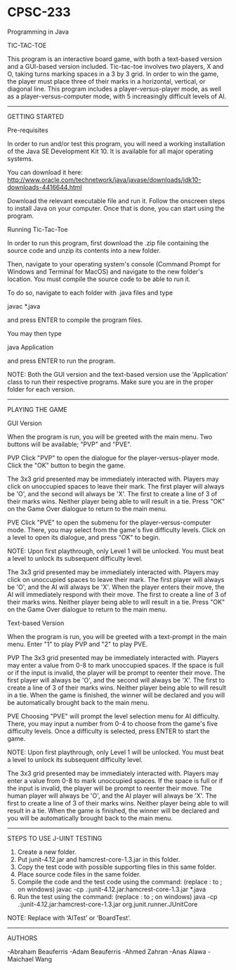 # CPSC-233
Programming in Java

﻿TIC-TAC-TOE


This program is an interactive board game, with both a text-based version and a
GUI-based version included. Tic-tac-toe involves two players, X and O, taking
turns marking spaces in a 3 by 3 grid. In order to win the game, the player must
place three of their marks in a horizontal, vertical, or diagonal line. This
program includes a player-versus-player mode, as well as a player-versus-computer
mode, with 5 increasingly difficult levels of AI.


________________________________________________________________________________


GETTING STARTED


Pre-requisites


In order to run and/or test this program, you will need a working installation
of the Java SE Development Kit 10. It is available for all major operating systems.


You can download it here:
http://www.oracle.com/technetwork/java/javase/downloads/jdk10-downloads-4416644.html


Download the relevant executable file and run it. Follow the onscreen steps to
install Java on your computer. Once that is done, you can start using the program.




Running Tic-Tac-Toe


In order to run this program, first download the .zip file containing the source
code and unzip its contents into a new folder.


Then, navigate to your operating system's console (Command Prompt for Windows
and Terminal for MacOS) and navigate to the new folder's location. You must
compile the source code to be able to run it.


To do so, navigate to each folder with .java files and type


javac *.java


and press ENTER to compile the program files.


You may then type


java Application


and press ENTER to run the program.


NOTE: Both the GUI version and the text-based version use the 'Application' class
to run their respective programs. Make sure you are in the proper folder for
each version.
________________________________________________________________________________


PLAYING THE GAME


GUI Version


When the program is run, you will be greeted with the main menu. Two buttons
will be available; "PVP" and "PVE".


PVP
Click "PVP" to open the dialogue for the player-versus-player mode. Click the
"OK" button to begin the game.


The 3x3 grid presented may be immediately interacted with. Players may click on
unoccupied spaces to leave their mark. The first player will always be 'O', and
the second will always be 'X'. The first to create a line of 3 of their marks wins.
Neither player being able to will result in a tie. Press "OK" on the Game Over
dialogue to return to the main menu.


PVE
Click "PVE" to open the submenu for the player-versus-computer mode. There, you
may select from the game's five difficulty levels. Click on a level to open its
dialogue, and press "OK" to begin.


NOTE: Upon first playthrough, only Level 1 will be unlocked. You must beat a level
to unlock its subsequent difficulty level.


The 3x3 grid presented may be immediately interacted with. Players may click on
unoccupied spaces to leave their mark. The first player will always be 'O', and
the AI will always be 'X'. When the player enters their move, the AI will immediately
respond with their move. The first to create a line of 3 of their marks wins. Neither
player being able to will result in a tie. Press "OK" on the Game Over dialogue
to return to the main menu.




Text-based Version


When the program is run, you will be greeted with a text-prompt in the main menu.
Enter "1" to play PVP and "2" to play PVE.


PVP
The 3x3 grid presented may be immediately interacted with. Players may enter a
value from 0-8 to mark unoccupied spaces. If the space is full or if the input
is invalid, the player will be prompt to reenter their move. The first player
will always be 'O', and the second will always be 'X'. The first to create a
line of 3 of their marks wins. Neither player being able to will result in a tie.
When the game is finished, the winner will be declared and you will be automatically
brought back to the main menu.


PVE
Choosing "PVE" will prompt the level selection menu for AI difficulty. There, you
may input a number from 0-4 to choose from the game's five difficulty levels.
Once a difficulty is selected, press ENTER to start the game.


NOTE: Upon first playthrough, only Level 1 will be unlocked. You must beat a level
to unlock its subsequent difficulty level.


The 3x3 grid presented may be immediately interacted with. Players may enter a
value from 0-8 to mark unoccupied spaces. If the space is full or if the input
is invalid, the player will be prompt to reenter their move. The human player
will always be 'O', and the AI player will always be 'X'. The first to create a
line of 3 of their marks wins. Neither player being able to will result in a tie.
When the game is finished, the winner will be declared and you will be automatically
brought back to the main menu.


________________________________________________________________________________


STEPS TO USE J-UINT TESTING


1. Create a new folder.
2. Put junit-4.12.jar and hamcrest-core-1.3.jar in this folder.
3. Copy the test code with possible supporting files in this same folder.
4. Place source code files in the same folder.
5. Compile the code and the test code using the command: (replace : to ; on windows)
   javac -cp .:junit-4.12.jar:hamcrest-core-1.3.jar *.java
6. Run the test using the command: (replace : to ; on windows)
   java -cp .:junit-4.12.jar:hamcrest-core-1.3.jar org.junit.runner.JUnitCore <test class>


NOTE: Replace <test class> with ‘AITest’ or ‘BoardTest’.


_______________________________________________________________________________


AUTHORS


-Abraham Beauferris
-Adam Beauferris
-Ahmed Zahran
-Anas Alawa
-Maichael Wang
